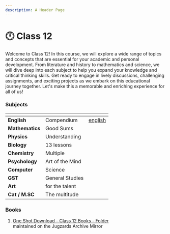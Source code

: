 ```yaml
---
description: A Header Page
---
```


# 🕛 Class 12

Welcome to Class 12! In this course, we will explore a wide range of topics and concepts that are essential for your academic and personal development. From literature and history to mathematics and science, we will dive deep into each subject to help you expand your knowledge and critical thinking skills. Get ready to engage in lively discussions, challenging assignments, and exciting projects as we embark on this educational journey together. Let's make this a memorable and enriching experience for all of us!

### Subjects

<table data-view="cards"><thead><tr><th></th><th></th><th data-hidden data-type="content-ref"></th></tr></thead><tbody><tr><td><strong>English</strong></td><td>Compendium</td><td><a href="english/">english</a></td></tr><tr><td><strong>Mathematics</strong></td><td>Good Sums</td><td></td></tr><tr><td><strong>Physics</strong></td><td>Understanding</td><td></td></tr><tr><td><strong>Biology</strong></td><td>13 lessons</td><td></td></tr><tr><td><strong>Chemistry</strong></td><td>Multiple</td><td></td></tr><tr><td><strong>Psychology</strong></td><td>Art of the Mind</td><td></td></tr><tr><td><strong>Computer</strong></td><td>Science</td><td></td></tr><tr><td><strong>GST</strong></td><td>General Studies</td><td></td></tr><tr><td><strong>Art</strong></td><td>for the talent</td><td></td></tr><tr><td><strong>Cat / M.SC</strong></td><td>The multitude</td><td></td></tr></tbody></table>

### Books

1. [One Shot Download - Class 12 Books - Folder](https://drive.google.com/drive/folders/1jj-A5Zo5BJ1\_CqvWvR7ZL25r1TTUI009)\
   maintained on the Jugzards Archive Mirror
